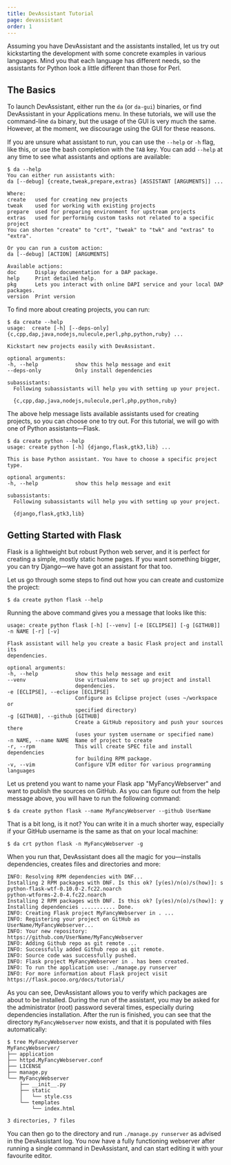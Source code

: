 ```yaml
---
title: DevAssistant Tutorial
page: devassistant
order: 1
---
```


Assuming you have DevAssistant and the assistants installed, let us try out
kickstarting the development with some concrete examples in various languages.
Mind you that each language has different needs, so the assistants for Python
look a little different than those for Perl.


## The Basics

To launch DevAssistant, either run the `da` (or `da-gui`) binaries, or find
DevAssistant in your Applications menu. In these tutorials, we will use the
command-line `da` binary, but the usage of the GUI is very much the same.
However, at the moment, we discourage using the GUI for these reasons.

If you are unsure what assistant to run, you can use the `--help` or `-h` flag,
like this, or use the bash completion with the `TAB` key. You can add `--help`
at any time to see what assistants and options are available:

    $ da --help
    You can either run assistants with:
    da [--debug] {create,tweak,prepare,extras} [ASSISTANT [ARGUMENTS]] ...

    Where:
    create   used for creating new projects
    tweak    used for working with existing projects
    prepare  used for preparing environment for upstream projects
    extras   used for performing custom tasks not related to a specific project
    You can shorten "create" to "crt", "tweak" to "twk" and "extras" to "extra".

    Or you can run a custom action:
    da [--debug] [ACTION] [ARGUMENTS]

    Available actions:
    doc      Display documentation for a DAP package.
    help     Print detailed help.
    pkg      Lets you interact with online DAPI service and your local DAP packages.
    version  Print version

To find more about creating projects, you can run:

    $ da create --help
    usage:  create [-h] [--deps-only] {c,cpp,dap,java,nodejs,nulecule,perl,php,python,ruby} ...

    Kickstart new projects easily with DevAssistant.

    optional arguments:
    -h, --help            show this help message and exit
    --deps-only           Only install dependencies

    subassistants:
      Following subassistants will help you with setting up your project.

      {c,cpp,dap,java,nodejs,nulecule,perl,php,python,ruby}

The above help message lists available assistants used for creating projects,
so you can choose one to try out. For this tutorial, we will go with one of Python
assistants—Flask.

    $ da create python --help
    usage: create python [-h] {django,flask,gtk3,lib} ...

    This is base Python assistant. You have to choose a specific project type.

    optional arguments:
    -h, --help            show this help message and exit

    subassistants:
      Following subassistants will help you with setting up your project.

      {django,flask,gtk3,lib}


## Getting Started with Flask

Flask is a lightweight but robust Python web server, and it is perfect for
creating a simple, mostly static home pages. If you want something bigger, you
can try Django—we have got an assistant for that too.

Let us go through some steps to find out how you can create and customize the
project:

    $ da create python flask --help

Running the above command gives you a message that looks like this:

    usage: create python flask [-h] [--venv] [-e [ECLIPSE]] [-g [GITHUB]] -n NAME [-r] [-v]

    Flask assistant will help you create a basic Flask project and install its
    dependencies.

    optional arguments:
    -h, --help            show this help message and exit
    --venv                Use virtualenv to set up project and install
                          dependencies.
    -e [ECLIPSE], --eclipse [ECLIPSE]
                          Configure as Eclipse project (uses ~/workspace or
                          specified directory)
    -g [GITHUB], --github [GITHUB]
                          Create a GitHub repository and push your sources there
                          (uses your system username or specified name)
    -n NAME, --name NAME  Name of project to create
    -r, --rpm             This will create SPEC file and install dependencies
                          for building RPM package.
    -v, --vim             Configure VIM editor for various programming languages

Let us pretend you want to name your Flask app "MyFancyWebserver" and want to
publish the sources on GitHub. As you can figure out from the help message
above, you will have to run the following command:

    $ da create python flask --name MyFancyWebserver --github UserName

That is a bit long, is it not? You can write it in a much shorter way,
especially if your GitHub username is the same as that on your local machine:

    $ da crt python flask -n MyFancyWebserver -g

When you run that, DevAssistant does all the magic for you—installs
dependencies, creates files and directories and more:

    INFO: Resolving RPM dependencies with DNF...
    Installing 2 RPM packages with DNF. Is this ok? [y(es)/n(o)/s(how)]: s
    python-flask-wtf-0.10.0-2.fc22.noarch
    python-wtforms-2.0-4.fc22.noarch
    Installing 2 RPM packages with DNF. Is this ok? [y(es)/n(o)/s(how)]: y
    Installing dependencies ........... Done.
    INFO: Creating Flask project MyFancyWebserver in . ...
    INFO: Registering your project on GitHub as UserName/MyFancyWebserver...
    INFO: Your new repository: https://github.com/UserName/MyFancyWebserver
    INFO: Adding Github repo as git remote ...
    INFO: Successfully added Github repo as git remote.
    INFO: Source code was successfully pushed.
    INFO: Flask project MyFancyWebserver in . has been created.
    INFO: To run the application use: ./manage.py runserver
    INFO: For more information about Flask project visit https://flask.pocoo.org/docs/tutorial/

As you can see, DevAssistant allows you to verify which packages are about to
be installed.  During the run of the assistant, you may be asked for the
administrator (root) password several times, especially during dependencies
installation. After the run is finished, you can see that the directory
`MyFancyWebserver` now exists, and that it is populated with files
automatically:

    $ tree MyFancyWebserver
    MyFancyWebserver/
    ├── application
    ├── httpd.MyFancyWebserver.conf
    ├── LICENSE
    ├── manage.py
    └── MyFancyWebserver
        ├── __init__.py
        ├── static
        │   └── style.css
        └── templates
            └── index.html

    3 directories, 7 files

You can then go to the directory and run `./manage.py runserver` as advised in
the DevAssistant log. You now have a fully functioning webserver after running
a single command in DevAssistant, and can start editing it with your favourite
editor.
